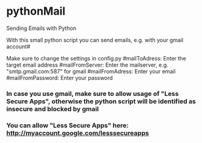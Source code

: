 # pythonMail
Sending Emails with Python

With this small python script you can send emails, e.g. with your gmail account#

Make sure to change the settings in config.py
#mailToAdress: Enter the target email address
#mailFromServer: Enter the mailserver, e.g. "smtp.gmail.com:587" for gmail
#mailFromAdress: Enter your email
#mailFromPassword: Enter your password

### In case you use gmail, make sure to allow usage of "Less Secure Apps", otherwise the python script will be identified as insecure and blocked by gmail
### You can allow "Less Secure Apps" here: http://myaccount.google.com/lesssecureapps
